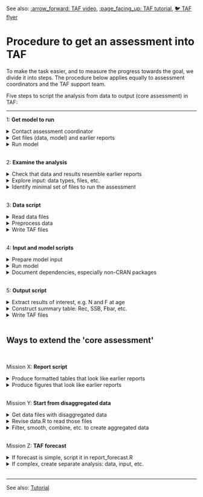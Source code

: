 See also: [:arrow\_forward: TAF video](https://www.youtube.com/watch?v=FweJbr9hfdY), [:page\_facing\_up: TAF tutorial](tutorial-1/README.md), [:bird: TAF flyer](https://ices-taf-dev.github.io/pdf/taf-flyer.pdf)

# Procedure to get an assessment into TAF

To make the task easier, and to measure the progress towards the goal, we divide
it into steps. The procedure below applies equally to assessment coordinators
and the TAF support team.

Five steps to script the analysis from data to output (core assessment) in TAF:

---

<!-- GitHub Markdown requires empty line after </summary> to render `code` -->
<!-- Also, `code` is not rendered in <summary> headings -->

1: **Get model to run**

<details><summary>Contact assessment coordinator</summary>

> Well, unless you *are* the assessment coordinator :)

</details>

<details><summary>Get files (data, model) and earlier reports</summary>

> Files might be found in the Sharepoint `Data` folder.<br>
> Earlier WG reports can be found online.

</details>

<details><summary>Run model</summary>

> Being able to run the assessment on a different computer is an important
> milestone in making the analysis reproducible.

</details>

<br>

2: **Examine the analysis**

<details><summary>Check that data and results resemble earlier reports</summary>

> This is a good time to open and view<br>
> (a) the input & output files, and<br>
> (b) the last WG report, especially the table section<br>
> Do the tables in (a) and (b) look similar?

</details>

<details><summary>Explore input: data types, files, etc.</summary>

> What kinds of data are used in this assessment, perhaps more than one
> survey?<br>
> Are some data tables in the report not in the model input, or vice versa?<br>
> Are the model settings stored in a separate file?<br>
> Is it easy to find out which input files the model requires?

</details>

<details><summary>Identify minimal set of files to run the assessment</summary>

> In general, TAF should only contain files that are absolutely necessary to run
> the final assessment.<br>
> \- all other files are probably best stored outside of TAF<br>
> \- data files should include all available years and ages, which can be
> truncated (e.g. in a plus group) in the data script<br>
> What is the smallest set of files required to run the final assessment on
> another computer?

</details>

<br>

3: **Data script**

<details><summary>Read data files</summary>

> The easiest way to import data into R depends on the data file format:<br>
> \- simple text files can often be imported using base functions like
> `read.table`<br>
> \- specific file formats can be imported using packages like `stockassessment`
> or `FLCore`

</details>

<details><summary>Preprocess data</summary>

> Some preprocessing of data often occurs before they are fed into a model:<br>
> \- years or ages might be excluded from the analysis<br>
> \- ages might be aggregated into a plus group<br>
> \- survey indices might be combined, the current year's weights predicted,
> etc.<br>
> The data should preferably start in disaggregated form (see 'Mission Y'
> below).

</details>

<details><summary>Write TAF files</summary>

> Data that are used in the assessment model should be written as TAF data files
> in the `data` folder.<br>
> \- the icesTAF package provides the function `write.taf` for this purpose<br>
> \- write both full datasets (all ages, all years) and truncated datasets, e.g.
> plus group in catch-at-age as `catage_full.csv` and `catage.csv`<br>
> Ideally, the TAF data files are the only files necessary for the `input.R`
> script, but sometimes it's practical to write additional files in the `data`
> folder that are not in the TAF file format.

</details>

<br>

4: **Input and model scripts**

<details><summary>Prepare model input</summary>

> The model input is data in the format that the model requires, for
> example:<br>
> \- text files such as `input.dat` with many tables, or<br>
> \- `input.RData` with many R objects<br>
> Ideally, `input.R` should read the TAF data files created by `data.R` and
> create the model input from that, thus guaranteeing that the TAF data files
> are indeed the data that the model uses.<br>
> Sometimes it's practical to have the `input.R` script read/copy/move files
> that are not in the TAF file format.<br>
> The input files, containing data in model-specific format, are written in the
> `input` folder, ready for the next step.

</details>

<details><summary>Run model</summary>

> In TAF, stock assessment models are either run as:<br>
> \- R packages, such as `stockassessment` and `FLR`, or<br>
> \- executables, such as ADMB or Fortran applications<br>
> R package models return the results into the R session, and those results can
> be written out as `results.RData` inside the `model` folder.<br>
> Executable models can be run using the R function `system` and the output
> files are stored inside the `model` folder.<br>
> Model settings are sometimes stored in files, especially in the case of
> executable models.

</details>

<details><summary>Document dependencies, especially non-CRAN packages</summary>

>

</details>

<br>

5: **Output script**

<details><summary>Extract results of interest, e.g. N and F at age</summary>

>

</details>

<details><summary>Construct summary table: Rec, SSB, Fbar, etc.</summary>

>

</details>

<details><summary>Write TAF files</summary>

>

</details>

<br>

## Ways to extend the 'core assessment'

<br>

Mission X: **Report script**

<details>
<summary>Produce formatted tables that look like earlier reports</summary>

>

</details>

<details><summary>Produce figures that look like earlier reports</summary>

>

</details>

<br>

Mission Y: **Start from disaggregated data**

<details><summary>Get data files with disaggregated data</summary>

>

</details>

<details><summary>Revise data.R to read those files</summary>

>

</details>

<details>
<summary>Filter, smooth, combine, etc. to create aggregated data</summary>

>

</details>


<br>

Mission Z: **TAF forecast**

<details>
<summary>If forecast is simple, script it in report_forecast.R</summary>

>

</details>

<details>
<summary>If complex, create separate analysis: data, input, etc.</summary>

>

</details>

<br>

---

See also:
[Tutorial](https://github.com/ices-taf/doc/blob/master/tutorial-1/README.md)
